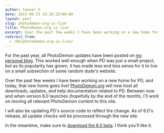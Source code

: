 ```yaml
---
author: tanner_h
date: 2013-09-23 15:10:22+00:00
layout: post
slug: photodemon-org-is-live
title: PhotoDemon.org is live
excerpt: Over the past few weeks I have been working on a new home for PhotoDemon, and today, that new home goes live!  PhotoDemon.org will now host all downloads, updates, and help documentation related to PD.
redirect_from:
  - /66/photodemon-org-is-live/
---
```


For the past year, all PhotoDemon updates have been posted on [my personal blog](http://www.tannerhelland.com/).  This worked well enough when PD was just a small project, but as its popularity has grown, it has made less and less sense for it to live on a small subsection of some random dude's website.

Over the past few weeks I have been working on a new home for PD, and today, that new home goes live!  [PhotoDemon.org](http://photodemon.org) will now host all downloads, updates, and help documentation related to PD.  Between now and when version 6.0 launches (hopefully by the end of the month), I'll work on moving all relevant PhotoDemon content to this site.

I will also be updating PD's source code to reflect the change.  As of 6.0's release, all update checks will be processed through the new site.  

In the meantime, make sure to [download the 6.0 beta](2013/09/19/photodemon-6-0-beta-is-live).  I think you'll like it.

